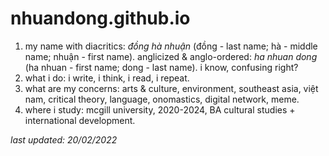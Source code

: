 # nhuandong.github.io
1. my name with diacritics: *đồng hà nhuận* (đồng - last name; hà - middle name; nhuận - first name). anglicized & anglo-ordered: *ha nhuan dong* (ha nhuan - first name; dong - last name). i know, confusing right?
2. what i do: i write, i think, i read, i repeat.
3. what are my concerns: arts & culture, environment, southeast asia, việt nam, critical theory, language, onomastics, digital network, meme. 
4. where i study: mcgill university, 2020-2024, BA cultural studies + international development. 

*last updated: 20/02/2022*
